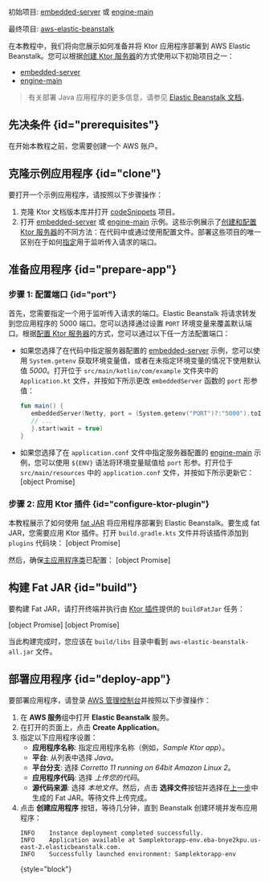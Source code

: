 [//]: # (title: AWS Elastic Beanstalk)

<show-structure for="chapter" depth="2"/>

<tldr>
<p>
<control>初始项目</control>: <a href="https://github.com/ktorio/ktor-documentation/tree/%ktor_version%/codeSnippets/snippets/embedded-server">embedded-server</a> 或 
<a href="https://github.com/ktorio/ktor-documentation/tree/%ktor_version%/codeSnippets/snippets/engine-main">engine-main</a>
</p>
<p>
<control>最终项目</control>: <a href="https://github.com/ktorio/ktor-documentation/tree/%ktor_version%/codeSnippets/snippets/aws-elastic-beanstalk">aws-elastic-beanstalk</a>
</p>
</tldr>

在本教程中，我们将向您展示如何准备并将 Ktor 应用程序部署到 AWS Elastic Beanstalk。您可以根据[创建 Ktor 服务器](server-create-and-configure.topic)的方式使用以下初始项目之一：
* [embedded-server](https://github.com/ktorio/ktor-documentation/tree/%ktor_version%/codeSnippets/snippets/embedded-server)
* [engine-main](https://github.com/ktorio/ktor-documentation/tree/%ktor_version%/codeSnippets/snippets/engine-main)

> 有关部署 Java 应用程序的更多信息，请参见 [Elastic Beanstalk 文档](https://docs.aws.amazon.com/elasticbeanstalk/latest/dg/create_deploy_Java.html)。

## 先决条件 {id="prerequisites"}
在开始本教程之前，您需要创建一个 AWS 账户。

## 克隆示例应用程序 {id="clone"}
要打开一个示例应用程序，请按照以下步骤操作：

1. 克隆 Ktor 文档版本库并打开 [codeSnippets](https://github.com/ktorio/ktor-documentation/tree/%ktor_version%/codeSnippets) 项目。
2. 打开 [embedded-server](https://github.com/ktorio/ktor-documentation/tree/%ktor_version%/codeSnippets/snippets/embedded-server) 或 [engine-main](https://github.com/ktorio/ktor-documentation/tree/%ktor_version%/codeSnippets/snippets/engine-main) 示例。这些示例展示了[创建和配置 Ktor 服务器](server-create-and-configure.topic)的不同方法：在代码中或通过使用配置文件。部署这些项目的唯一区别在于如何[指定](#port)用于监听传入请求的端口。

## 准备应用程序 {id="prepare-app"}

### 步骤 1: 配置端口 {id="port"}

首先，您需要指定一个用于监听传入请求的端口。Elastic Beanstalk 将请求转发到您应用程序的 5000 端口。您可以选择通过设置 `PORT` 环境变量来覆盖默认端口。根据[配置 Ktor 服务器](server-create-and-configure.topic)的方式，您可以通过以下任一方法配置端口：
* 如果您选择了在代码中指定服务器配置的 [embedded-server](https://github.com/ktorio/ktor-documentation/tree/%ktor_version%/codeSnippets/snippets/embedded-server) 示例，您可以使用 `System.getenv` 获取环境变量值，或者在未指定环境变量的情况下使用默认值 _5000_。打开位于 `src/main/kotlin/com/example` 文件夹中的 `Application.kt` 文件，并按如下所示更改 `embeddedServer` 函数的 `port` 形参值：
   ```kotlin
   fun main() {
      embeddedServer(Netty, port = (System.getenv("PORT")?:"5000").toInt()) {
      // ...
      }.start(wait = true)
   }
    ```

* 如果您选择了在 `application.conf` 文件中指定服务器配置的 [engine-main](https://github.com/ktorio/ktor-documentation/tree/%ktor_version%/codeSnippets/snippets/engine-main) 示例，您可以使用 `${ENV}` 语法将环境变量赋值给 `port` 形参。打开位于 `src/main/resources` 中的 `application.conf` 文件，并按如下所示更新它：
   [object Promise]

### 步骤 2: 应用 Ktor 插件 {id="configure-ktor-plugin"}
本教程展示了如何使用 [fat JAR](server-fatjar.md) 将应用程序部署到 Elastic Beanstalk。要生成 fat JAR，您需要应用 Ktor 插件。打开 `build.gradle.kts` 文件并将该插件添加到 `plugins` 代码块：
[object Promise]

然后，确保[主应用程序类](server-dependencies.topic#create-entry-point)已配置：
[object Promise]

## 构建 Fat JAR {id="build"}
要构建 Fat JAR，请打开终端并执行由 [Ktor 插件](#configure-ktor-plugin)提供的 `buildFatJar` 任务：

<tabs group="os">
<tab title="Linux/macOS" group-key="unix">
[object Promise]
</tab>
<tab title="Windows" group-key="windows">
[object Promise]
</tab>
</tabs>

当此构建完成时，您应该在 `build/libs` 目录中看到 `aws-elastic-beanstalk-all.jar` 文件。

## 部署应用程序 {id="deploy-app"}
要部署应用程序，请登录 [AWS 管理控制台](https://aws.amazon.com/console/)并按照以下步骤操作：
1. 在 **AWS 服务**组中打开 **Elastic Beanstalk** 服务。
2. 在打开的页面上，点击 **Create Application**。
3. 指定以下应用程序设置：
   * **应用程序名称**: 指定应用程序名称（例如，_Sample Ktor app_）。
   * **平台**: 从列表中选择 _Java_。
   * **平台分支**: 选择 _Corretto 11 running on 64bit Amazon Linux 2_。
   * **应用程序代码**: 选择 _上传您的代码_。
   * **源代码来源**: 选择 _本地文件_。然后，点击 **选择文件**按钮并选择在[上一步](#build)中生成的 Fat JAR。等待文件上传完成。
4. 点击 **创建应用程序** 按钮，等待几分钟，直到 Beanstalk 创建环境并发布应用程序：
   ```
   INFO    Instance deployment completed successfully.
   INFO    Application available at Samplektorapp-env.eba-bnye2kpu.us-east-2.elasticbeanstalk.com.
   INFO    Successfully launched environment: Samplektorapp-env
   ```
   {style="block"}